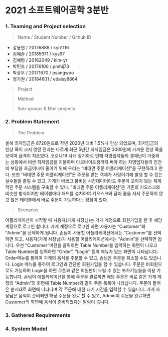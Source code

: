 # 2021 소프트웨어공학 3분반

### 1. Teaming and Project selection
> Name / Student Number / Github ID
- 강용현 / 20176889 / kyh1116
- 김예슬 / 20185971 / kys97
- 김예령 / 20162049 / kim-yr
- 박민호 / 20176100 / pmhlj73
- 박상우 / 20171670 / psangwoo
- 정가원 / 20184601 / edaisy8864

> Project
 
> Method

> Sub-groups & Mini-projects

### 2. Problem Statement
> The Problem

올해 최저임금은 8720원으로 작년 2020년 대비 1.5%나 인상 되었으며, 최저임금의 인상 폭이 크지 않던 전과는 다르게 최근 5년간 최저임금은 3000원에 가까운 인상 폭을 보이며 급격히 치솟았다. 코로나19 사태 장기화로 인해 자영업자들의 경제난이 가중되는 상황에서 비싼 최저임금을 지불하며 아르바이트생까지 써야 하는 자영업자들의 인건비 부담을 조금이나마 줄이기 위해 우리는 “비대면 주문 어플리케이션”을 구현하려고 한다. 또한 “비대면 주문 어플리케이션”은 주문을 받는 객체가 사람이기에 발생 할 수 있는 실수들을 줄일 수 있고, 가게가 바쁘고 붐비는 시간대이더라도 주문이 꼬이지 않는 체계적인 주문 시스템을 구축할 수 있다. 
“비대면 주문 어플리케이션”은 기존의 키오스크와 비슷한 방식이지만 테이블마다 패드를 설치하여 키오스크와 달리 줄을 서서 주문하지 않고 앉은 테이블에서 바로 주문이 가능하다는 장점이 있다.
 
> Scenarios

어플리케이션이 시작될 때 사용자(가게 사장님)는 가게 계정으로 회원가입을 한 후 해당 계정으로 로그인 합니다. 가게 계정으로 로그인 하면 사용자는 “Customer”와 “Admin”을 선택하게 됩니다. 손님이 사용할 어플리케이션에서는 “Customer”를 선택하면 되고, 사용자(가게 사장님)가 사용할 어플리케이션에서는 “Admin”을 선택하면 됩니다. 
우선 “Customer”버전을 클릭하면 Table Number를 입력하는 화면이 나오고 Table Number를 입력하면 “Order”, “Login” 등의 메뉴가 있는 화면이 나타납니다. Order메뉴를 통하여 가게의 음식을 주문할 수 있고, 손님은 주문을 취소할 수도 있습니다. Login 메뉴를 통하여 로그인과 간단한 회원가입을 할 수 있습니다. 주문은 비회원으로도 가능하며 Login을 하면 쿠폰과 같은 회원만이 누릴 수 있는 부가기능들을 이용 가능합니다. 
손님이 애플리케이션을 통해 주문을 완료하면 해당 주문은 바로 같은 가게 계정의 “Admin”의 화면에 Table Number와 같이 주문 목록이 나타납니다. 주문이 들어온 순서대로 화면에 나타나며 각 주문에 대한 대기 시간을 입력할 수 있습니다. 가게 사장님은 음식이 준비되면 해당 주문을 완료 할 수 있고, Admin이 주문을 완료하면 Customer의 화면에 음식이 준비되었다는 알림이 뜹니다.


### 3. Gathered Requirements

### 4. System Model
